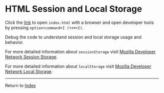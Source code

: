# HTML Session and Local Storage

Click the [link](index.html) to open `index.html` with a browser and open developer tools by pressing `option+command+I (⌥+⌘+I)`.

Debug the code to understand session and local storage usage and behavior.

For more detailed information about `sessionStorage` visit [Mozilla Developer Network Session Storage](https://developer.mozilla.org/en-US/docs/Web/API/Window/sessionStorage).

For more detailed information about `localStorage` visit [Mozilla Developer Network Local Storage](https://developer.mozilla.org/en-US/docs/Web/API/Window/localStorage).

---
Return to [Index](../../README.md)